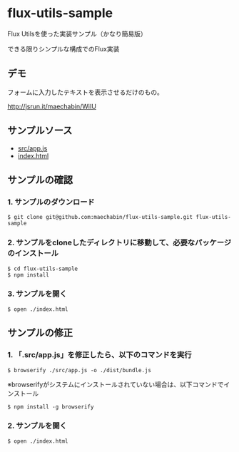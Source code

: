 # flux-utils-sample
Flux Utilsを使った実装サンプル（かなり簡易版）

できる限りシンプルな構成でのFlux実装


## デモ
フォームに入力したテキストを表示させるだけのもの。

http://jsrun.it/maechabin/WiIU

## サンプルソース
- [src/app.js](https://github.com/maechabin/flux-utils-sample/blob/master/src/app.js)
- [index.html](https://github.com/maechabin/flux-utils-sample/blob/master/index.html)

## サンプルの確認

### 1. サンプルのダウンロード
~~~
$ git clone git@github.com:maechabin/flux-utils-sample.git flux-utils-sample
~~~

### 2. サンプルをcloneしたディレクトリに移動して、必要なパッケージのインストール
~~~
$ cd flux-utils-sample
$ npm install
~~~

### 3. サンプルを開く
~~~
$ open ./index.html
~~~

## サンプルの修正

### 1. 「.src/app.js」を修正したら、以下のコマンドを実行
~~~
$ browserify ./src/app.js -o ./dist/bundle.js
~~~

※browserifyがシステムにインストールされていない場合は、以下コマンドでインストール
~~~
$ npm install -g browserify
~~~

### 2. サンプルを開く
~~~
$ open ./index.html
~~~
